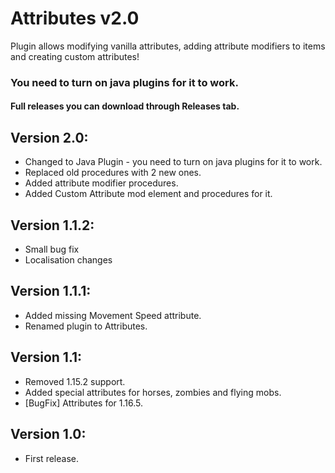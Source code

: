# Attributes v2.0
Plugin allows modifying vanilla attributes, adding attribute modifiers to items and creating custom attributes!
### You need to turn on java plugins for it to work.

#### Full releases you can download through Releases tab.

## Version 2.0:
- Changed to Java Plugin - you need to turn on java plugins for it to work.
- Replaced old procedures with 2 new ones.
- Added attribute modifier procedures.
- Added Custom Attribute mod element and procedures for it.

## Version 1.1.2:
- Small bug fix
- Localisation changes


## Version 1.1.1:
- Added missing Movement Speed attribute.
- Renamed plugin to Attributes. 

## Version 1.1:
- Removed 1.15.2 support. 
- Added special attributes for horses, zombies and flying mobs.
- [BugFix] Attributes for 1.16.5.

## Version 1.0:
- First release. 
